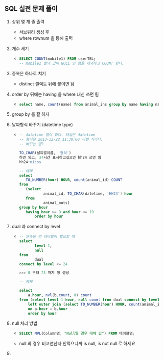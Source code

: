## SQL 실전 문제 풀이

1. 상위 몇 개 줄 출력
   - 서브쿼리 생성 후
   - where rownum 을 통해 출력

2. 개수 세기

   - ```sql
     SELECT COUNT(mobile1) FROM userTBL;
     -- mobile1 열의 값이 NULL 인 행을 제외하고 COUNT 한다.
     ```

3. 중복은 하나로 치기

   - distinct 셀렉트 뒤에 붙이면 됨

4. order by 뒤에는 having 을 where 대신 쓰면 됨

   - ```sql
     select name, count(name) from animal_ins group by name having name != 'null' and count(name) >= 2 order by name
     ```

5. group by 를 잘 하자

6. 날짜형식 바꾸기 (datetime type)

   - ```sql
     -- datetime 열이 있다. 타입은 datetime
     -- 형식은 2013-12-22 11:30:00 이런 식이다.
     -- 바꾸는 법?
     
     TO_CHAR(날짜열이름, '형식')
     하면 되고, 24시간 표시하고싶으면 hh24 쓰면 됨
     hh24:mi:ss
     
     -- 예제
     select 
     	TO_NUMBER(hour) HOUR, count(animal_id) COUNT 
     from 
     	(select 
        		animal_id, TO_CHAR(datetime, 'HH24') hour 
        from 
        		animal_outs) 
     group by hour 
     	having hour >= 9 and hour <= 19
     		order by hour
     ```

7. dual 과 connect by level

   - ```sql
     -- 연속된 빈 테이블이 필요할 때
     select 
     		level-1, 
     		null 
     from 
     		dual 
     connect by level <= 24
     
     >>> 0 부터 23 까지 행 생성
     
     -- 예제
     
     select 
         a.hour, nvl(b.count, 0) count
     from (select level-1 hour, null count from dual connect by level <= 24) a
         left outer join (select TO_NUMBER(hour) HOUR, count(animal_id) COUNT from (select animal_id, TO_CHAR(datetime, 'HH24') hour from animal_outs) group by hour order by hour) b
         on a.hour = b.hour
         order by hour
     ```

8. null 처리 방법

   - ```sql
     SELECT NVL(Column명, "Null일 경우 대체 값") FROM 테이블명; 
     ```

   - null 의 경우 비교연산자 안먹으니까 is null, is not null 로 하세요

9. 

